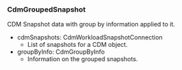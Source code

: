 ### CdmGroupedSnapshot
CDM Snapshot data with group by information applied to it.

- cdmSnapshots: CdmWorkloadSnapshotConnection
  - List of snapshots for a CDM object.
- groupByInfo: CdmGroupByInfo
  - Information on the grouped snapshots.
